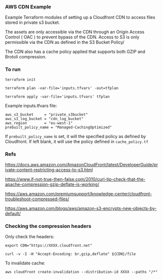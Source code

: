 ### AWS CDN Example

Example Terraform modules of setting up a Cloudfront CDN to access files stored in private s3 bucket.

The assets are only accessible via the CDN through an Origin Access Control ( OAC ) to prevent bypass of the CDN. Access to S3 is only permissible via the CDN as defined in the S3 Bucket Policy/

The CDN also has a cache policy applied that supports both GZIP and Brotoli compression.


### To run

```
terraform init

terraform plan -var-file='inputs.tfvars' -out=tfplan

terraform apply -var-file='inputs.tfvars' tfplan
```

Example inputs.tfvars file:
```
aws_s3_bucket     = "private_s3bucket"
aws_s3_log_bucket = "cdn_log_bucket"
aws_region        = "eu-west-1"
prebuilt_policy_name = "Managed-CachingOptimized"
```

If `prebuilt_policy_name` is set, it will the specified policy as defined by Cloudfront. If left blank, it will use the policy defined in `cache_policy.tf`



### Refs

https://docs.aws.amazon.com/AmazonCloudFront/latest/DeveloperGuide/private-content-restricting-access-to-s3.html


https://www.if-not-true-then-false.com/2010/curl-tip-check-that-the-apache-compression-gzip-deflate-is-working/


https://aws.amazon.com/premiumsupport/knowledge-center/cloudfront-troubleshoot-compressed-files/

https://aws.amazon.com/blogs/aws/amazon-s3-encrypts-new-objects-by-default/


### Checking the compression headers

Only check the headers:
```
export CDN="https://XXXX.cloudfront.net"

curl -v -I -H "Accept-Encoding: br,gzip,deflate" ${CDN}/file

```

To invalidate cache:
```
aws cloudfront create-invalidation --distribution-id XXXX --paths "/*"
```